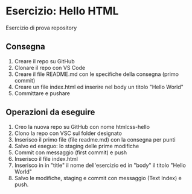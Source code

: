 Esercizio: Hello HTML
===
Esercizio di prova repository

## Consegna
1. Creare il repo su GitHub
1. Clonare il repo con VS Code
1. Creare il file README.md con le specifiche della consegna (primo commit)
1. Creare un file index.html ed inserire nel body un titolo "Hello World"
1. Committare e pushare

## Operazioni da eseguire
1. Creo la nuova repo su GitHub con nome htmlcss-hello
1. Clono la repo con VSC sul folder designato
1. Inserisco il primo file (file readme.md) con la consegna per punti
1. Salvo ed eseguo: lo staging delle prime modifiche
1. Commit con messaggio (first commit) e push
1. Inserisco il file index.html
1. Inserisco in in "title" il nome dell'esercizio ed in "body" il titolo "Hello World"
1. Salvo le modifiche, staging e commit con messaggio (Text Index) e push.